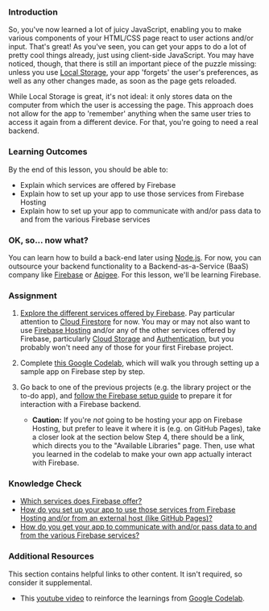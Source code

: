 ### Introduction

So, you've now learned a lot of juicy JavaScript, enabling you to make various components of your HTML/CSS page react to user actions and/or input. That's great! As you've seen, you can get your apps to do a lot of pretty cool things already, just using client-side JavaScript. You may have noticed, though, that there is still an important piece of the puzzle missing: unless you use [Local Storage](http://coding.smashingmagazine.com/2010/10/11/local-storage-and-how-to-use-it/), your app 'forgets' the user's preferences, as well as any other changes made, as soon as the page gets reloaded.

While Local Storage is great, it's not ideal: it only stores data on the computer from which the user is accessing the page. This approach does not allow for the app to 'remember' anything when the same user tries to access it again from a different device. For that, you're going to need a real backend.

### Learning Outcomes

By the end of this lesson, you should be able to:

 - Explain which services are offered by Firebase
 - Explain how to set up your app to use those services from Firebase Hosting
 - Explain how to set up your app to communicate with and/or pass data to and from the various Firebase services

### OK, so... now what?

You can learn how to build a back-end later using [Node.js](https://learn.grassroot.academy/paths/full-stack-javascript/courses/nodejs). For now, you can outsource your backend functionality to a Backend-as-a-Service (BaaS) company like [Firebase](https://www.firebase.com/) or [Apigee](http://apigee.com/). For this lesson, we'll be learning Firebase.

### Assignment

<div class="lesson-content__panel" markdown="1">

1. [Explore the different services offered by Firebase](https://firebase.google.com/products). Pay particular attention to [Cloud Firestore](https://firebase.google.com/products/firestore) for now. You may or may not also want to use [Firebase Hosting](https://firebase.google.com/products/hosting) and/or any of the other services offered by Firebase, particularly [Cloud Storage](https://firebase.google.com/products/storage) and [Authentication](https://firebase.google.com/products/auth), but you probably won't need any of those for your first Firebase project.

2. Complete [this Google Codelab](https://codelabs.developers.google.com/codelabs/firebase-web/#0), which will walk you through setting up a sample app on Firebase step by step.

3. Go back to one of the previous projects (e.g. the library project or the to-do app), and [follow the Firebase setup guide](https://firebase.google.com/docs/web/setup?hl=en) to prepare it for interaction with a Firebase backend. 
    * **Caution:** If you're *not* going to be hosting your app on Firebase Hosting, but prefer to leave it where it is (e.g. on GitHub Pages), take a closer look at the section below Step 4, there should be a link, which directs you to the "Available Libraries" page. Then, use what you learned in the codelab to make your own app actually interact with Firebase.

</div>

### Knowledge Check

 - <a class="knowledge-check-link" href="https://firebase.google.com/products-build" >Which services does Firebase offer?</a>
 - <a class="knowledge-check-link" href="https://firebase.google.com/docs/web/setup?hl=en" >How do you set up your app to use those services from Firebase Hosting and/or from an external host (like GitHub Pages)?</a>
 - <a class="knowledge-check-link" href="https://firebase.google.com/codelabs/firebase-web#5" >How do you get your app to communicate with and/or pass data to and from the various Firebase services?</a>


### Additional Resources

This section contains helpful links to other content. It isn't required, so consider it supplemental.

* This [youtube video](https://www.youtube.com/watch?v=zQyrwxMPm88) to reinforce the learnings from [Google Codelab](https://codelabs.developers.google.com/codelabs/firebase-web/#0).
